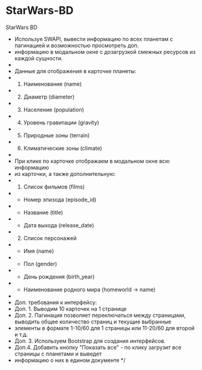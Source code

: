 # StarWars-BD
StarWars BD

* Используя SWAPI, вывести информацию по всех планетам с пагинацией и возможностью просмотреть доп.
* информацию в модальном окне с дозагрузкой смежных ресурсов из каждой сущности.
*
* Данные для отображения в карточке планеты:
* 1. Наименование (name)
* 2. Диаметр (diameter)
* 3. Население (population)
* 4. Уровень гравитации (gravity)
* 5. Природные зоны (terrain)
* 6. Климатические зоны (climate)
*
* При клике по карточке отображаем в модальном окне всю информацию
* из карточки, а также дополнительную:
* 1. Список фильмов (films)
* - Номер эпизода (episode_id)
* - Название (title)
* - Дата выхода (release_date)
* 2. Список персонажей
* - Имя (name)
* - Пол (gender)
* - День рождения (birth_year)
* - Наименование родного мира (homeworld -> name)
*
* Доп. требования к интерфейсу:
* Доп. 1. Выводим 10 карточек на 1 странице
* Доп. 2. Пагинация позволяет переключаться между страницами, выводить общее количество страниц и текущие выбранные
* элементы в формате 1-10/60 для 1 страницы или 11-20/60 для второй и т.д.
* Доп. 3. Используем Bootstrap для создания интерфейсов.
* Доп.4. Добавить кнопку "Показать все" - по клику загрузит все страницы с планетами и выведет
* информацию о них в едином документе
*/
